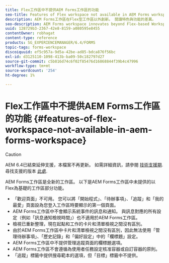 ```yaml
---
title: Flex工作區中不提供AEM Forms工作區的功能
seo-title: Features of Flex workspace not available in AEM Forms workspace
description: AEM Forms工作區在Flex型工作區以外創新。 閱讀特色與功能的差異。
seo-description: AEM Forms workspace innovates beyond Flex-based Workspace. Read about the differences in features and capabilities.
uuid: 128729b3-2367-42e8-8159-a080595e8455
contentOwner: robhagat
content-type: reference
products: SG_EXPERIENCEMANAGER/6.4/FORMS
topic-tags: forms-workspace
discoiquuid: ef5c957a-9d5a-42be-ad85-bdca876f56bc
exl-id: d3125110-1098-413b-ba09-50c182797d27
source-git-commit: c5b816d74c6f02f85476d16868844f39b4c47996
workflow-type: tm+mt
source-wordcount: '254'
ht-degree: 1%

---
```


# Flex工作區中不提供AEM Forms工作區的功能 {#features-of-flex-workspace-not-available-in-aem-forms-workspace}

>[!CAUTION]
>
>AEM 6.4已結束延伸支援，本檔案不再更新。 如需詳細資訊，請參閱 [技術支援期](https://helpx.adobe.com//tw/support/programs/eol-matrix.html). 尋找支援的版本 [此處](https://experienceleague.adobe.com/docs/).

AEM Forms工作區是全新的工作區。 以下是AEM Forms工作區中未提供的以Flex為基礎的工作區部分功能。

* 「歡迎頁面」不可用。 您可以將「開始程式」、「待辦事項」、「追蹤」和「我的最愛」頁面設為您登入工作區時要顯示的第一個頁面。
* AEM Forms工作區中不會顯示系統事件的訊息和通知。 與訊息對應的所有設定（例如「訊息通知檢視時間」）也不適用於AEM Forms工作區。
* 檢視已重新整理，現在起點和工作的卡片和清單檢視之間沒有區別。
* 由於AEM Forms工作區中卡片和清單檢視之間沒有區別，因此無法使用「管理待辦事項」、「歷史記錄」和「偏好設定」中的「欄標題」設定。
* AEM Forms工作區中不提供管理追蹤頁面的欄標題選項。
* AEM Forms工作區不會遵循為使用者任務設定核准容器或自訂容器的原則。
* 「追蹤」標籤中提供搜尋範本的選項，但「目標」標籤中不提供。
